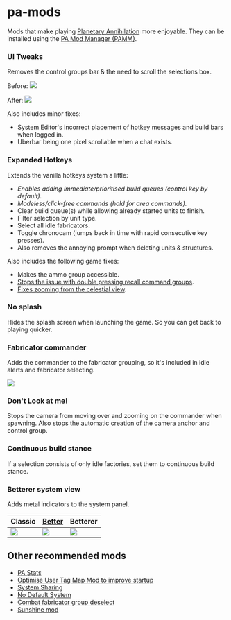 # pa-mods
Mods that make playing [Planetary Annihilation][pa] more enjoyable. They can be installed using the [PA Mod Manager (PAMM)][pamm].

[pa]: http://www.uberent.com/pa/
[pamm]: https://forums.uberent.com/threads/pa-mod-manager-pamm-cross-platform.59992/

### UI Tweaks

Removes the control groups bar & the need to scroll the selections box.

Before: ![](http://i.cubeupload.com/jROT7r.png)

After: ![](http://i.cubeupload.com/Gk7hR6.png)

Also includes minor fixes:

- System Editor's incorrect placement of hotkey messages and build bars when logged in.
- Uberbar being one pixel scrollable when a chat exists.


### Expanded Hotkeys

Extends the vanilla hotkeys system a little:

- *Enables adding immediate/prioritised build queues (control key by default).*
- *Modeless/click-free commands (hold for area commands).*
- Clear build queue(s) while allowing already started units to finish.
- Filter selection by unit type.
- Select all idle fabricators.
- Toggle chronocam (jumps back in time with rapid consecutive key presses).
- Also removes the annoying prompt when deleting units & structures.

Also includes the following game fixes:
- Makes the ammo group accessible.
- [Stops the issue with double pressing recall command groups][alphaBug].
- [Fixes zooming from the celestial view][4025].

[alphaBug]: https://forums.uberent.com/threads/hotfix-build-83796-with-release-build-82834-is-live.68993/page-9#post-1094588
[4025]: http://pa.lennardf1989.com/Tracker/index.php?do=details&task_id=4025


### No splash

Hides the splash screen when launching the game. So you can get back to playing quicker.


### Fabricator commander
Adds the commander to the fabricator grouping, so it's included in idle alerts and fabricator selecting.

![](http://i.cubeupload.com/tBuK0U.png)


### Don't Look at me!

Stops the camera from moving over and zooming on the commander when spawning. Also stops the automatic creation of the camera anchor and control group.


### Continuous build stance

If a selection consists of only idle factories, set them to continuous build stance.


### Betterer system view

Adds metal indicators to the system panel.

Classic      | [Better][BSV]      | Betterer
------------ | ------------------ | -------------
![][classic] | ![][better]        | ![][betterer]

[BSV]: https://forums.uberent.com/threads/rel-better-system-view-69721.52922/
[classic]: http://i.cubeupload.com/iqstiN.png
[better]: http://i.cubeupload.com/wBDhCM.png
[betterer]: http://i.cubeupload.com/AXhyjh.png


## Other recommended mods

- [PA Stats](https://forums.uberent.com/threads/rel-pa-stats-86422.50690/)
- [Optimise User Tag Map Mod to improve startup](https://forums.uberent.com/threads/wip-optimise-user-tag-map-mod-to-improve-startup.63917/)
- [System Sharing](https://forums.uberent.com/threads/rel-client-system-sharing-v2.69117/)
- [No Default System](https://forums.uberent.com/threads/rel-no-default-system-1-0-1-86422.68589/)
- [Combat fabricator group deselect](https://forums.uberent.com/threads/combat-fabricator-group-deselect.69462/)
- [Sunshine mod](https://forums.uberent.com/threads/alphas-particle-effect-workshop.68427/page-5#post-1098662)
